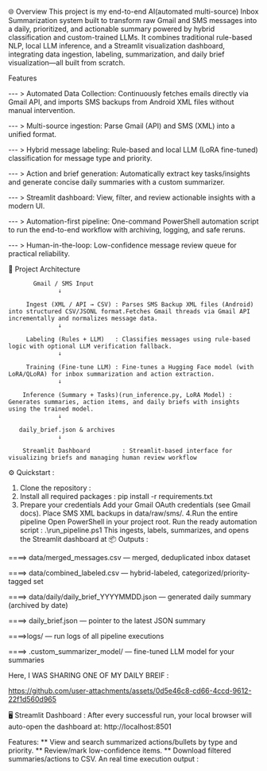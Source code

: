 🌐 Overview
This project is my end-to-end AI(automated multi-source) Inbox Summarization system built to transform raw Gmail and SMS messages into a daily, prioritized, and actionable summary powered by hybrid classification and custom-trained LLMs.
It combines traditional rule-based NLP, local LLM inference, and a Streamlit visualization dashboard, integrating data ingestion, labeling, summarization, and daily brief visualization—all built from scratch.

Features

--- > Automated Data Collection: Continuously fetches emails directly via Gmail API, and imports SMS backups from Android XML files without manual intervention.

--- > Multi-source ingestion: Parse Gmail (API) and SMS (XML) into a unified format.

--- > Hybrid message labeling: Rule-based and local LLM (LoRA fine-tuned) classification for message type and priority.

--- > Action and brief generation: Automatically extract key tasks/insights and generate concise daily summaries with a custom summarizer.

--- > Streamlit dashboard: View, filter, and review actionable insights with a modern UI.

--- > Automation-first pipeline: One-command PowerShell automation script to run the end-to-end workflow with archiving, logging, and safe reruns.

--- > Human-in-the-loop: Low-confidence message review queue for practical reliability.

🧩 Project Architecture
         
           Gmail / SMS Input  
                  ↓
                  
         Ingest (XML / API → CSV) : Parses SMS Backup XML files (Android) into structured CSV/JSONL format.Fetches Gmail threads via Gmail API incrementally and normalizes message data.
                  ↓
     
         Labeling (Rules + LLM)   : Classifies messages using rule-based logic with optional LLM verification fallback.
                  ↓
     
         Training (Fine-tune LLM) : Fine-tunes a Hugging Face model (with LoRA/QLoRA) for inbox summarization and action extraction.   
                  ↓
     
        Inference (Summary + Tasks)(run_inference.py, LoRA Model) : Generates summaries, action items, and daily briefs with insights using the trained model.
                  ↓
                  
       daily_brief.json & archives
                  ↓
                  
        Streamlit Dashboard         : Streamlit-based interface for visualizing briefs and managing human review workflow

⚙️ Quickstart : 
1. Clone the repository :
2. Install all required packages : pip install -r requirements.txt
3. Prepare your credentials
Add your Gmail OAuth credentials (see Gmail docs).
Place SMS XML backups in data/raw/sms/.
4.Run the entire pipeline
Open PowerShell in your project root.
Run the ready automation script : .\run_pipeline.ps1
This ingests, labels, summarizes, and opens the Streamlit dashboard at
📦 Outputs :

====> data/merged_messages.csv — merged, deduplicated inbox dataset

====> data/combined_labeled.csv — hybrid-labeled, categorized/priority-tagged set

====> data/daily/daily_brief_YYYYMMDD.json — generated daily summary (archived by date)

====> daily_brief.json — pointer to the latest JSON summary

====>logs/ — run logs of all pipeline executions

====> .custom_summarizer_model/ — fine-tuned LLM model for your summaries


Here, I WAS SHARING ONE OF MY DAILY BREIF :





https://github.com/user-attachments/assets/0d5e46c8-cd66-4ccd-9612-22f1d560d965



🖥️ Streamlit Dashboard : 
After every successful run, your local browser will auto-open the dashboard at: http://localhost:8501

Features:
** View and search summarized actions/bullets by type and priority.
** Review/mark low-confidence items.
** Download filtered summaries/actions to CSV.
An real time execution output : 


